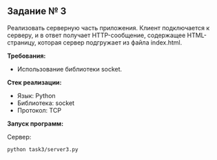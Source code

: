## Задание № 3

Реализовать серверную часть приложения. Клиент подключается к серверу, и в ответ получает HTTP-сообщение, содержащее HTML-страницу, которая сервер подгружает из файла index.html.

**Требования:**

- Использование библиотеки socket.


**Стек реализации:**

- Язык: Python
- Библиотека: socket
- Протокол: TCP



**Запуск программ:**

Сервер:

```
python task3/server3.py
```